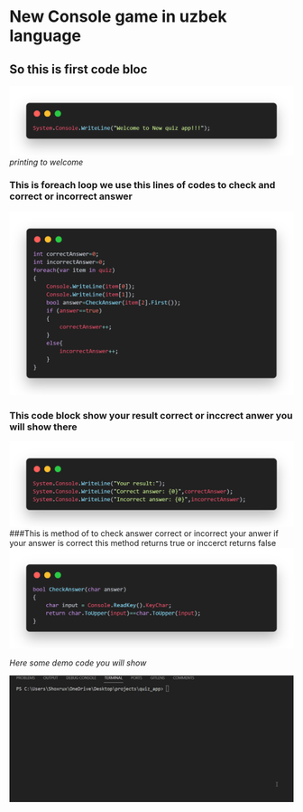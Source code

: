 # New Console game in uzbek language
## So this is first code bloc
![](/screenshot/code.png) 
_printing to welcome_
### This is foreach loop we use this lines of codes to check and correct or incorrect answer
![](/screenshot/code1.png) 
### This code block show your result correct or inccrect anwer you will show there
![](/screenshot/code2.png) 
###This is method of to check answer correct or incorrect your anwer if your answer is correct this method returns true or inccerct returns false
![](/screenshot/code3.png) 

_Here some demo code you will show_

![](/screenshot/demo.gif) 